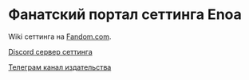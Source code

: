 # Фанатский портал сеттинга Enoa

Wiki сеттинга на [Fandom.com](https://enoa.fandom.com/ru/wiki/%D0%9E%D1%81%D0%BA%D0%BE%D0%BB%D0%BA%D0%B8:_%D0%94%D0%B0%D1%81%D0%BA%D0%B0%D1%80#).

[Discord сервер сеттинга](https://discord.gg/RVSf3ZxzAw)

[Телеграм канал издательства](https://t.me/anderograf)
